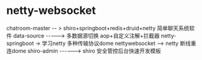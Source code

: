 # netty-websocket

 chatroom-master -- > 	shiro+springboot+redis+druid+netty 简单聊天系统软件
 data-source  ----->  多数据源切换 aop+自定义注解+拦截器 
 netty-springboot ->  学习netty 多种传输协议dome
 nettywebsocket  -->   netty 断线重连dome
 shiro-admin ------>   shiro 安全管控后台快速开发模板
